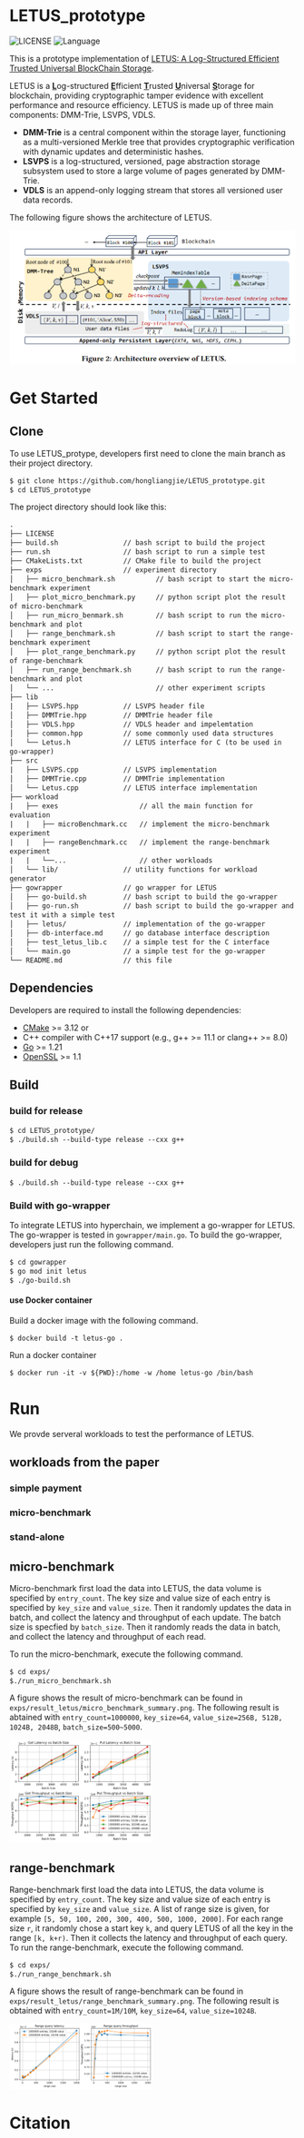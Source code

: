 # LETUS_prototype
![LICENSE](https://img.shields.io/badge/License-MIT-brightgreen) 
![Language](https://img.shields.io/badge/Language-C%2B%2B17-blue)


This is a prototype implementation of [LETUS: A Log-Structured Efficient Trusted Universal BlockChain Storage](https://doi.org/10.1145/3626246.3653390).

LETUS is a <u>**L**</u>og-structured <u>**E**</u>fficient <u>**T**</u>rusted <u>**U**</u>niversal <u>**S**</u>torage for blockchain, providing cryptographic tamper evidence with excellent performance and resource efficiency.
LETUS is made up of three main components: DMM-Trie, LSVPS, VDLS.
- **DMM-Trie** is a central component within the storage layer, functioning as a multi-versioned Merkle tree that provides cryptographic verification with dynamic updates and deterministic hashes.
- **LSVPS** is a log-structured, versioned, page abstraction storage subsystem used to store a large volume of pages generated by DMM-Trie.
- **VDLS** is an append-only logging stream that stores all versioned user data records.

The following figure shows the architecture of LETUS.

<img src="./README.assets/Architecture.png" alt="LETUS" style="zoom:50%;" />

# Get Started
## Clone
To use LETUS_protype, developers first need to clone the main branch as their project directory.
```
$ git clone https://github.com/hongliangjie/LETUS_prototype.git
$ cd LETUS_prototype
```
The project directory should look like this:
```
.
├── LICENSE
├── build.sh                // bash script to build the project
├── run.sh                  // bash script to run a simple test
├── CMakeLists.txt          // CMake file to build the project
├── exps                    // experiment directory
│   ├── micro_benchmark.sh          // bash script to start the micro-benchmark experiment
│   ├── plot_micro_benchmark.py     // python script plot the result of micro-benchmark
│   ├── run_micro_benmark.sh        // bash script to run the micro-benchmark and plot
│   ├── range_benchmark.sh          // bash script to start the range-benchmark experiment
│   ├── plot_range_benchmark.py     // python script plot the result of range-benchmark
│   ├── run_range_benchmark.sh      // bash script to run the range-benchmark and plot
│   └── ...                         // other experiment scripts
├── lib
|   ├── LSVPS.hpp           // LSVPS header file
│   ├── DMMTrie.hpp         // DMMTrie header file
│   ├── VDLS.hpp            // VDLS header and impelemtation
│   ├── common.hpp          // some commonly used data structures
│   └── Letus.h             // LETUS interface for C (to be used in go-wrapper)
├── src
|   ├── LSVPS.cpp           // LSVPS implementation
│   ├── DMMTrie.cpp         // DMMTrie implementation
│   └── Letus.cpp           // LETUS interface implementation
├── workload
|   ├── exes                    // all the main function for evaluation
|   |   ├── microBenchmark.cc   // implement the micro-benchmark experiment
|   |   ├── rangeBenchmark.cc   // implement the range-benchmark experiment
|   |   └──...                  // other workloads
│   └── lib/                // utility functions for workload generator
├── gowrapper               // go wrapper for LETUS
│   ├── go-build.sh         // bash script to build the go-wrapper
│   ├── go-run.sh           // bash script to build the go-wrapper and test it with a simple test
│   ├── letus/              // implementation of the go-wrapper
│   ├── db-interface.md     // go database interface description
│   ├── test_letus_lib.c    // a simple test for the C interface
│   └── main.go             // a simple test for the go-wrapper
└── README.md               // this file

```

## Dependencies
Developers are required to install the following dependencies:
* [CMake](https://cmake.org/) >= 3.12 or 
* C++ compiler with C++17 support (e.g., g++ >= 11.1 or clang++ >= 8.0)
* [Go](https://golang.org/) >= 1.21
* [OpenSSL](https://www.openssl.org/) >= 1.1

## Build
### build for release
```
$ cd LETUS_prototype/
$ ./build.sh --build-type release --cxx g++
```
### build for debug
```
$ ./build.sh --build-type release --cxx g++
```

### Build with go-wrapper
To integrate LETUS into hyperchain, we implement a go-wrapper for LETUS.
The go-wrapper is tested in `gowrapper/main.go`.
To build the go-wrapper, developers just run the following command.
```
$ cd gowrapper
$ go mod init letus
$ ./go-build.sh
```

#### use Docker container
Build a docker image with the following command.
```
$ docker build -t letus-go .
```
Run a docker container
```
$ docker run -it -v ${PWD}:/home -w /home letus-go /bin/bash
```
# Run
We provde serveral workloads to test the performance of LETUS.

## workloads from the paper
### simple payment
### micro-benchmark
### stand-alone

## micro-benchmark
Micro-benchmark first load the data into LETUS, the data volume is specified by `entry_count`.
The key size and value size of each entry is specified by `key_size` and `value_size`.
Then it randomly updates the data in batch, and collect the latency and throughput of each update.
The batch size is specfied by `batch_size`.
Then it randomly reads the data in batch, and collect the latency and throughput of each read.

To run the micro-benchmark, execute the following command.
```
$ cd exps/
$./run_micro_benchmark.sh
```
A figure shows the result of micro-benchmark can be found in `exps/result_letus/micro_benchmark_summary.png`.
The following result is abtained with `entry_count=1000000`, `key_size=64`, `value_size=256B, 512B, 1024B, 2048B`, `batch_size=500~5000`.

<img src="README.assets/micro_benchmark_summary.png" width="50%" height="50%">

## range-benchmark
Range-benchmark first load the data into LETUS, the data volume is specified by `entry_count`.
The key size and value size of each entry is specified by `key_size` and `value_size`.
A list of range size is given, for example `[5, 50, 100, 200, 300, 400, 500, 1000, 2000]`.
For each range size `r`, it randomly chose a start key `k`, and query LETUS of all the key in the range ``[k, k+r)``.
Then it collects the latency and throughput of each query.
To run the range-benchmark, execute the following command.
```
$ cd exps/
$./run_range_benchmark.sh
```
A figure shows the result of range-benchmark can be found in `exps/result_letus/range_benchmark_summary.png`.
The following result is obtained with `entry_count=1M/10M`, `key_size=64`, `value_size=1024B`.

<img src="README.assets/range_benchmark_summary.png" width="50%" height="50%">

# Citation
